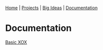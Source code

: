 [Home](README.md) | [Projects](projects.md) | [Big Ideas](big_ideas.md) | [Documentation](documentation.md)

# Documentation
[Basic XOX](documentation/scratchXOX.md)
